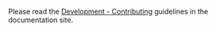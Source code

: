 Please read the [Development - Contributing](https://fastapi.tiangolo.com/contributing/) guidelines in the documentation site.
